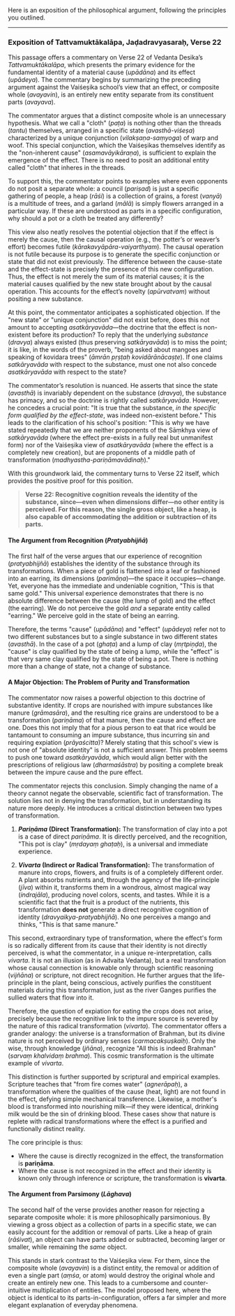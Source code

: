 Here is an exposition of the philosophical argument, following the principles you outlined.

***

### Exposition of Tattvamuktākalāpa, Jaḍadravyasaraḥ, Verse 22

This passage offers a commentary on Verse 22 of Vedanta Desika’s *Tattvamuktākalāpa*, which presents the primary evidence for the fundamental identity of a material cause (*upādāna*) and its effect (*upādeya*). The commentary begins by summarizing the preceding argument against the Vaiśeṣika school’s view that an effect, or composite whole (*avayavin*), is an entirely new entity separate from its constituent parts (*avayava*).

The commentator argues that a distinct composite whole is an unnecessary hypothesis. What we call a "cloth" (*paṭa*) is nothing other than the threads (*tantu*) themselves, arranged in a specific state (*avasthā-viśeṣa*) characterized by a unique conjunction (*vilakṣaṇa-saṃyoga*) of warp and woof. This special conjunction, which the Vaiśeṣikas themselves identify as the "non-inherent cause" (*asamavāyikāraṇa*), is sufficient to explain the emergence of the effect. There is no need to posit an additional entity called "cloth" that inheres in the threads.

To support this, the commentator points to examples where even opponents do not posit a separate whole: a council (*pariṣad*) is just a specific gathering of people, a heap (*rāśi*) is a collection of grains, a forest (*vanyā*) is a multitude of trees, and a garland (*mālā*) is simply flowers arranged in a particular way. If these are understood as parts in a specific configuration, why should a pot or a cloth be treated any differently?

This view also neatly resolves the potential objection that if the effect is merely the cause, then the causal operation (e.g., the potter’s or weaver’s effort) becomes futile (*kārakavyāpāra-vaiyarthyam*). The causal operation is not futile because its purpose is to generate the specific conjunction or state that did not exist previously. The difference between the cause-state and the effect-state is precisely the presence of this new configuration. Thus, the effect is not merely the sum of its material causes; it is the material causes qualified by the new state brought about by the causal operation. This accounts for the effect’s novelty (*apūrvatvam*) without positing a new substance.

At this point, the commentator anticipates a sophisticated objection. If the "new state" or "unique conjunction" did not exist before, does this not amount to accepting *asatkāryavāda*—the doctrine that the effect is non-existent before its production? To reply that the underlying *substance* (*dravya*) always existed (thus preserving *satkāryavāda*) is to miss the point; it is like, in the words of the proverb, "being asked about mangoes and speaking of kovidara trees" (*āmrān pṛṣṭaḥ kovidārānācaṣṭe*). If one claims *satkāryavāda* with respect to the substance, must one not also concede *asatkāryavāda* with respect to the state?

The commentator’s resolution is nuanced. He asserts that since the state (*avasthā*) is invariably dependent on the substance (*dravya*), the substance has primacy, and so the doctrine is rightly called *satkāryavāda*. However, he concedes a crucial point: "It is true that the substance, *in the specific form qualified by the effect-state*, was indeed non-existent before." This leads to the clarification of his school's position: "This is why we have stated repeatedly that we are neither proponents of the Sāṃkhya view of *satkāryavāda* (where the effect pre-exists in a fully real but unmanifest form) nor of the Vaiśeṣika view of *asatkāryavāda* (where the effect is a completely new creation), but are proponents of a middle path of transformation (*madhyastha-pariṇāmavādinaḥ*)."

With this groundwork laid, the commentary turns to Verse 22 itself, which provides the positive proof for this position.

> **Verse 22: Recognitive cognition reveals the identity of the substance, since—even when dimensions differ—no other entity is perceived. For this reason, the single gross object, like a heap, is also capable of accommodating the addition or subtraction of its parts.**

#### The Argument from Recognition (*Pratyabhijñā*)

The first half of the verse argues that our experience of recognition (*pratyabhijñā*) establishes the identity of the substance through its transformations. When a piece of gold is flattened into a leaf or fashioned into an earring, its dimensions (*parimāṇa*)—the space it occupies—change. Yet, everyone has the immediate and undeniable cognition, "This is that same gold." This universal experience demonstrates that there is no absolute difference between the cause (the lump of gold) and the effect (the earring). We do not perceive the gold *and* a separate entity called "earring." We perceive gold in the state of being an earring.

Therefore, the terms "cause" (*upādāna*) and "effect" (*upādeya*) refer not to two different substances but to a single substance in two different states (*avasthā*). In the case of a pot (*ghaṭa*) and a lump of clay (*mṛtpiṇḍa*), the "cause" is clay qualified by the state of being a lump, while the "effect" is that very same clay qualified by the state of being a pot. There is nothing more than a change of state, not a change of substance.

#### A Major Objection: The Problem of Purity and Transformation

The commentator now raises a powerful objection to this doctrine of substantive identity. If crops are nourished with impure substances like manure (*grāmasāra*), and the resulting rice grains are understood to be a transformation (*pariṇāma*) of that manure, then the cause and effect are one. Does this not imply that for a pious person to eat that rice would be tantamount to consuming an impure substance, thus incurring sin and requiring expiation (*prāyaścitta*)? Merely stating that this school's view is not one of "absolute identity" is not a sufficient answer. This problem seems to push one toward *asatkāryavāda*, which would align better with the prescriptions of religious law (*dharmaśāstra*) by positing a complete break between the impure cause and the pure effect.

The commentator rejects this conclusion. Simply changing the name of a theory cannot negate the observable, scientific fact of transformation. The solution lies not in denying the transformation, but in understanding its nature more deeply. He introduces a critical distinction between two types of transformation.

1.  ***Pariṇāma* (Direct Transformation):** The transformation of clay into a pot is a case of direct *pariṇāma*. It is directly perceived, and the recognition, "This pot is clay" (*mṛdayaṃ ghaṭaḥ*), is a universal and immediate experience.

2.  ***Vivarta* (Indirect or Radical Transformation):** The transformation of manure into crops, flowers, and fruits is of a completely different order. A plant absorbs nutrients and, through the agency of the life-principle (*jīva*) within it, transforms them in a wondrous, almost magical way (*indrajāla*), producing novel colors, scents, and tastes. While it is a scientific fact that the fruit is a product of the nutrients, this transformation **does not** generate a direct recognitive cognition of identity (*dravyaikya-pratyabhijñā*). No one perceives a mango and thinks, "This is that same manure."

This second, extraordinary type of transformation, where the effect's form is so radically different from its cause that their identity is not directly perceived, is what the commentator, in a unique re-interpretation, calls *vivarta*. It is not an illusion (as in Advaita Vedanta), but a real transformation whose causal connection is knowable only through scientific reasoning (*vijñāna*) or scripture, not direct recognition. He further argues that the life-principle in the plant, being conscious, actively purifies the constituent materials during this transformation, just as the river Ganges purifies the sullied waters that flow into it.

Therefore, the question of expiation for eating the crops does not arise, precisely because the recognitive link to the impure source is severed by the nature of this radical transformation (*vivarta*). The commentator offers a grander analogy: the universe is a transformation of Brahman, but its divine nature is not perceived by ordinary senses (*carmacakṣuṣkaiḥ*). Only the wise, through knowledge (*jñāna*), recognize "All this is indeed Brahman" (*sarvaṃ khalvidaṃ brahma*). This cosmic transformation is the ultimate example of *vivarta*.

This distinction is further supported by scriptural and empirical examples. Scripture teaches that "from fire comes water" (*agnerāpaḥ*), a transformation where the qualities of the cause (heat, light) are not found in the effect, defying simple mechanical transference. Likewise, a mother's blood is transformed into nourishing milk—if they were identical, drinking milk would be the sin of drinking blood. These cases show that nature is replete with radical transformations where the effect is a purified and functionally distinct reality.

The core principle is thus:
- Where the cause is directly recognized in the effect, the transformation is **pariṇāma**.
- Where the cause is not recognized in the effect and their identity is known only through inference or scripture, the transformation is **vivarta**.

#### The Argument from Parsimony (*Lāghava*)

The second half of the verse provides another reason for rejecting a separate composite whole: it is more philosophically parsimonious. By viewing a gross object as a collection of parts in a specific state, we can easily account for the addition or removal of parts. Like a heap of grain (*rāśivat*), an object can have parts added or subtracted, becoming larger or smaller, while remaining the *same* object.

This stands in stark contrast to the Vaiśeṣika view. For them, since the composite whole (*avayavin*) is a distinct entity, the removal or addition of even a single part (*aṃśa*, or atom) would destroy the original whole and create an entirely new one. This leads to a cumbersome and counter-intuitive multiplication of entities. The model proposed here, where the object is identical to its parts-in-configuration, offers a far simpler and more elegant explanation of everyday phenomena.